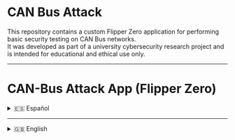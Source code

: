 # CAN Bus Attack
This repository contains a custom Flipper Zero application for performing basic security testing on CAN Bus networks.  
It was developed as part of a university cybersecurity research project and is intended for educational and ethical use only.

---

# CAN-Bus Attack App (Flipper Zero)

<details>
<summary>🇪🇸 Español</summary>

# Flipper Zero CAN-Bus Attack App

## Manual de Instalación

Este manual describe dos procedimientos distintos: por un lado, la instalación directa de la aplicación en el dispositivo Flipper Zero para usuarios que solo deseen ejecutarla; por otro, la configuración del entorno de desarrollo para aquellos que deseen modificar el código fuente o extender sus funcionalidades.

### Instalación directa de la aplicación

Para utilizar la herramienta desarrollada no es necesario compilar el proyecto desde cero. El archivo ejecutable de la aplicación se encuentra disponible en formato `.fap`, listo para ser instalado en el Flipper Zero.

#### Pasos para la instalación

1. Descargar el archivo `.fap` desde el repositorio del proyecto (ver sección [Repositorio del proyecto](#repositorio-del-proyecto)).
2. Conectar el Flipper Zero por USB y abrir la herramienta oficial **qFlipper**.
3. Copiar el archivo descargado a la carpeta:
   ```bash
   /SD card/apps/
   ```
4. Desconectar el dispositivo y acceder a la aplicación desde el menú principal.

<p align="center"><img src="docs/img/qFlipper.png" width="400"/></p>

### Compilación y personalización del código

Los usuarios avanzados pueden modificar el comportamiento de la aplicación o extender su funcionalidad editando directamente el código fuente. Para ello es necesario clonar el firmware y configurar el entorno de desarrollo de Flipper Zero.

#### Requisitos previos
- Entorno Linux con Python 3 y herramientas de desarrollo instaladas.
- Proyecto descargado (ver sección [Repositorio del proyecto](#repositorio-del-proyecto)).
- Conexión a Internet para descargar dependencias.

#### Pasos para compilar
```bash
git clone https://github.com/DarkFlippers/unleashed-firmware
cd unleashed-firmware/applications_user

# Copiar aquí el código fuente/carpeta de la app

# Para compilar
cd .. # Volver a la carpeta unleashed-firmware
./fbt fap_canbus_attack_app
```

Una vez compilado, el archivo `.fap` se encuentra en la ruta:

```bash
/unleashed-firmware/build/f7-firmware-D/.extapps/canbus_attack_app.fap
```

Este archivo puede instalarse siguiendo los pasos descritos anteriormente.

### Configuración del módulo CAN

El módulo MCP2515 debe estar conectado al Flipper Zero mediante los pines GPIO, respetando las conexiones SPI (MOSI, MISO, SCK, CS, INT).

Más información: [ElectronicCats/flipper-MCP2515-CANBUS Wiki](https://github.com/ElectronicCats/flipper-MCP2515-CANBUS/wiki)

### Verificación

Si el módulo está bien conectado, la aplicación se inicializará mostrando el menú principal con las funciones (Sniffing, Replay, Modify, DoS).

<p align="center"><img src="docs/img/mainMenu.png" width="300"/></p>

---

## Guía de Usuario

### Requisitos previos
- Flipper Zero con firmware **Unleashed v0.81 (unlshd-081)** o compatible.  
- Módulo MCP2515 conectado al puerto GPIO.  
- Archivo `.fap` en `apps/`.  
- Red CAN activa (ICSim o física).

### Acceso a la aplicación
1. Enciende el Flipper Zero.  
2. Menú **Aplicaciones** → **CAN Bus Attacks**.  
3. Se mostrará el menú principal.  

<p align="center"><img src="docs/img/fz1.png" width="250"/> <img src="docs/img/fz2.png" width="250"/></p>

### Ataques disponibles

####  Sniffing
- Captura de tramas CAN.  
- Visualización de IDs y valores.  
<p align="center"><img src="docs/img/fzs.png" width="250"/> <img src="docs/img/fzs2.png" width="250"/></p>

####  Replay Attack
Reenvía tramas guardadas (por defecto: `ID:0x123 Payload:00 01 02 03 04 05 06 07`).  
<p align="center"><img src="docs/img/fzr1.png" width="250"/></p>

####  Modify Attack
Permite editar **ID** o **Payload** antes de enviar.  
<p align="center"><img src="docs/img/fzm1.png" width="250"/> <img src="docs/img/fzm2.png" width="250"/> <img src="docs/img/fzm3.png" width="250"/></p>

####  DoS Attack
Satura el bus con tramas dominantes (`0x001`).  
<p align="center"><img src="docs/img/fzd1.png" width="250"/> <img src="docs/img/fzd2.png" width="250"/> <img src="docs/img/fzd3.png" width="250"/> <img src="docs/img/fzd4.png" width="250"/></p>

### Precauciones
- Uso exclusivo educativo.  
- No en vehículos reales.  

### Solución de problemas

<details>
<summary> La app no aparece</summary>
<p>El archivo `.fap` no está en la carpeta correcta.</p>
<p><b>Solución:</b> Asegúrate de copiarla en <code>apps/</code>.</p>
</details>

<details>
<summary> No se detecta tráfico</summary>
<p>El módulo MCP2515 no está conectado o la red está inactiva.</p>
<p><b>Solución:</b> Verifica las conexiones físicas y la velocidad del bus.</p>
</details>

<details>
<summary> El ataque no tiene efecto</summary>
<p>La red no responde al ID utilizado.</p>
<p><b>Solución:</b> Prueba con otra trama o revisa el entorno simulado.</p>
</details>


---

## Repositorio del proyecto
[https://github.com/jorgepnaranjo25/CAN-Bus-Attack](https://github.com/jorgepnaranjo25/CAN-Bus-Attack)

Incluye:
- Código fuente  
- Archivos de configuración (`CMakeLists.txt`, `application.fam`)  
- Instrucciones de compilación e instalación  
- Capturas de pantalla y docs  

</details>

---

<details>
<summary>🇬🇧 English</summary>

# Flipper Zero CAN-Bus Attack App

## Installation Manual

Two procedures are described: direct installation for users who only want to run the app, and development setup for those wishing to modify the code.

### Direct installation

The `.fap` executable is provided ready to be installed.

#### Steps
1. Download the `.fap` from this repo.  
2. Connect Flipper Zero via USB and open **qFlipper**.  
3. Copy the file to:
   ```bash
   /SD card/apps/
   ```
4. Disconnect and run the app from the main menu.

<p align="center"><img src="docs/img/qFlipper.png" width="400"/></p>

### Build from source

#### Requirements
- Linux environment with Python 3 and dev tools.  
- Project downloaded.  
- Internet connection.

#### Steps
```bash
git clone https://github.com/DarkFlippers/unleashed-firmware
cd unleashed-firmware/applications_user
cp -r /path/CAN-Bus-Attack ./canbus_attack_app
cd ..
./fbt fap_canbus_attack_app
```

Compiled file will be at:
```bash
/unleashed-firmware/build/f7-firmware-D/.extapps/canbus_attack_app.fap
```

### CAN Module Configuration
MCP2515 must be connected to GPIO using SPI pins (MOSI, MISO, SCK, CS, INT).  

More info: [ElectronicCats Wiki](https://github.com/ElectronicCats/flipper-MCP2515-CANBUS/wiki)

### Verification
If connected properly, the app will show the main menu.  
<p align="center"><img src="docs/img/mainMenu.png" width="300"/></p>

---

## User Guide

### Requirements
- Flipper Zero with **Unleashed v0.81 (unlshd-081)**  
- MCP2515 connected via GPIO  
- `.fap` in `/apps/`  
- Active CAN network (ICSim or physical)

### Access
1. Power on device.  
2. Applications → CAN Bus Attacks.  
3. Main menu appears.  
<p align="center"><img src="docs/img/fz1.png" width="250"/> <img src="docs/img/fz2.png" width="250"/></p>

### Attacks

#### Sniffing
Passive capture of frames.  
<p align="center"><img src="docs/img/fzs.png" width="250"/> <img src="docs/img/fzs2.png" width="250"/></p>

#### Replay
Replays stored frame (default `ID:0x123 Payload:00 01 02 03 04 05 06 07`).  
<p align="center"><img src="docs/img/fzr1.png" width="250"/></p>

#### Modify
Edit **ID** or **Payload** before sending.  
<p align="center"><img src="docs/img/fzm1.png" width="250"/> <img src="docs/img/fzm2.png" width="250"/> <img src="docs/img/fzm3.png" width="250"/></p>

#### DoS
Floods bus with dominant frames.  
<p align="center"><img src="docs/img/fzd1.png" width="250"/> <img src="docs/img/fzd2.png" width="250"/> <img src="docs/img/fzd3.png" width="250"/> <img src="docs/img/fzd4.png" width="250"/></p>

### Precautions
- For educational purposes only.  
- Never on real vehicles.  

### Troubleshooting

<details>
<summary> App not showing</summary>
<p>The `.fap` file is not in the correct folder.</p>
<p><b>Solution:</b> Make sure to copy it into <code>apps/</code>.</p>
</details>

<details>
<summary> No traffic detected</summary>
<p>The MCP2515 module is not connected or the bus is inactive.</p>
<p><b>Solution:</b> Check physical connections and bus speed.</p>
</details>

<details>
<summary> Attack has no effect</summary>
<p>The network is not responding to the used ID.</p>
<p><b>Solution:</b> Try with another frame or review the simulated network.</p>
</details>

---

## Project Repository
[https://github.com/jorgepnaranjo25/CAN-Bus-Attack](https://github.com/jorgepnaranjo25/CAN-Bus-Attack)

Includes:
- Source code  
- Config files (`CMakeLists.txt`, `application.fam`)  
- Build/install instructions  
- Screenshots & docs  

</details>
